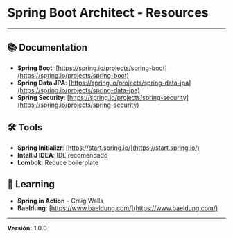 # Spring Boot Architect - Resources

---

## 📚 Documentation
- **Spring Boot**: [https://spring.io/projects/spring-boot](https://spring.io/projects/spring-boot)
- **Spring Data JPA**: [https://spring.io/projects/spring-data-jpa](https://spring.io/projects/spring-data-jpa)
- **Spring Security**: [https://spring.io/projects/spring-security](https://spring.io/projects/spring-security)

## 🛠️ Tools
- **Spring Initializr**: [https://start.spring.io/](https://start.spring.io/)
- **IntelliJ IDEA**: IDE recomendado
- **Lombok**: Reduce boilerplate

## 📖 Learning
- **Spring in Action** - Craig Walls
- **Baeldung**: [https://www.baeldung.com/](https://www.baeldung.com/)

---

**Versión:** 1.0.0
